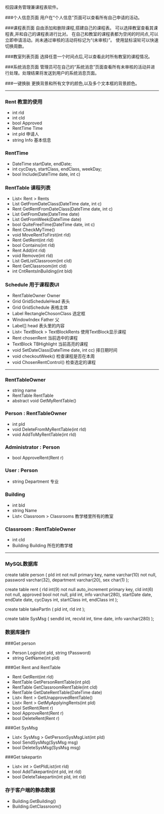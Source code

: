 校园课务管理兼课程表软件。

###个人信息页面
用户在“个人信息”页面可以查看所有自己申请的活动。

###课程表页面
自由添加和删除课程,搭建自己的课程表。
可以选择教室查看其课程表,并和自己的课程表进行比对。
在自己和教室的课程表都为空闲的时间点,可以立即申请活动。尚未通过审核的活动将标记为“(未审核)”。
使用鼠标滚轮可以快速切换周数。

###教室列表页面
选择任意一个时间点后,可以查看此时所有教室的课程情况。

###系统消息页面
管理员可在自己的“系统消息”页面查看所有未审核的活动并进行处理。处理结果将发送到用户的系统消息页面。

###一键换肤
更换背景和所有文字的颜色,以及多个文本框的背景颜色。

---

### Rent 教室的使用
- int 		rId 
- int 		cId 
- bool 		Approved   
- RentTime 	Time 
- int 		pId 申请人
- string 	Info 基本信息

### RentTime
- DateTime 	startDate, endDate;
- int 		cycDays, startClass, endClass, weekDay;
- bool Include(DateTime date, int c)

### RentTable 课程列表
- List< Rent >	Rents
- List<Rent> GetFromDateClass(DateTime date, int c)
- Rent GetRentFromDateClass(DateTime date, int c)
- List<Rent> GetFromDate(DateTime date)
- List<Rent> GetFromWeek(DateTime date)
- bool QuiteFreeTime(DateTime date, int c)
- Rent CheckMyTime()
- void MoveRentToFirst(int rId)
- Rent GetRent(int rId)
- bool Contains(int rId)
- Rent Add(int rId)
- void Remove(int rId)
- List<Rent> GetListClassroom(int cId)
- Rent GetClassroom(int cId)
- int CntRentsInBuilding(int bId)

### Schedule 用于课程表UI
- RentTableOwner Owner
- Grid GridScheduleHead 表头
- Grid GridSchedule 表格主体
- Label RectangleChosonClass 选定框
- WindowIndex Father 父
- Label[] head 表头里的内容
- List< TextBlock > TextBlockRents 使用TextBlock显示课程
- Rent chosenRent 当前选中的课程
- TextBlock TBHighlight 当前高亮的课程
- void SetDateClass(DateTime date, int cc) 择日期时间
- void checkoutWeek() 检查课程是否在本周
- void ChosenRentControl() 检查选定的课程

---

### RentTableOwner
- string 		name
- RentTable 	RentTable
- abstract void GetMyRentTable()

### Person : RentTableOwner
- int 		pId
- void 		DeleteFromMyRentTable(int rId) 
- void 		AddToMyRentTable(int rId)

### Administrator : Person  
- bool 		ApproveRent(Rent r)

### User : Person 
- string 	Department 专业

### Building 
- int bId 
- string Name
- List< Classroom > Classrooms 教学楼里所有的教室

### Classroom : RentTableOwner
- int cId 
- Building Building 所在的教学楼

---

### MySQL数据库

create table person
(
pId 			int not null primary key,
name 			varchar(10) not null,
password 		varchar(32),
department		varchar(20),
sex				char(1)
);

create table rent
(
rId				int(9) not null auto_increment primary key,
cId				int(6) not null,
approved		bool not null,
pId				int,
info			varchar(280),
startDate		date,
endDate			date,
cycDays			int,
startClass		int,
endClass		int
);

create table takePartIn
(
pId				int,
rId				int
);

create table SysMsg
(
sendId			int,
recvId			int,
time			date,
info			varchar(280)
);

### 数据库操作
###Get person

- Person Login(int pId, string tPassword)
- string GetName(int pId)

###Get Rent and RentTable

- Rent GetRent(int rId)
- RentTable GetPersonRentTable(int pId)
- RentTable GetClassroomRentTable(int cId)
- RentTable GetDateRentTable(DateTime date)
- List< Rent > GetUnapprovedRentTable()
- List< Rent > GetMyApplyingRents(int pId)
- bool SetRent(Rent r)
- bool ApproveRent(Rent r)
- bool DeleteRent(Rent r)

###Get SysMsg

- List< SysMsg > GetPersonSysMsgList(int pId)
- bool SendSysMsg(SysMsg msg)
- bool DeleteSysMsg(SysMsg msg)

###Get takepartin

- List< int > GetPIdList(int rId)
- bool AddTakepartin(int pId, int rId)
- bool DeleteTakepartin(int pId, int rId)


### 存于客户端的静态数据
- Building.GetBuilding()
- Building.GetClassroom()